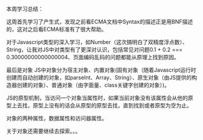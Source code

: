 本周学习总结：

这周首先学习了产生式，发现之前看ECMA文档中Syntax的描述正是用BNF描述的，这对之后看ECMA标准有了很大帮助。

对于Javascript类型的深入学习，如Number（这次搞明白了双精度浮点数）、String，让我对JS中对类型有了更深对认识，包括常见对问题0.1 + 0.2 === 0.30000000000000004、页面编码乱码的问题都能从原理上找到原因。

最后是对象
JS中对象分为宿主对象、内置对象(固有对象（随着Javascript运行时创建而自动创建的对象，如parseInt、Array、String）、原生对象（由JS提供的构造器创建的对象）、普通对象（由字面量、class关键字创建的对象）)。

JS的原型机制，当访问一个对象当属性时，如果当前对象没有该属性会从他的原型上去找，原型上没有的话会从原型的原型去找，直到找到或者原型为空为止。

对象的两种属性，数据属性和访问器属性。

关于对象还需要继续去探索。。。
